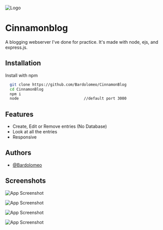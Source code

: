 
![Logo](https://gist.github.com/user-attachments/assets/021e3aa1-f7f8-482b-bb6a-fae4daca2e23)


# Cinnamonblog

A blogging webserver I've done for practice. It's made with node, ejs, and express.js.


## Installation

Install with npm

```bash
  git clone https://github.com/Bardolomeo/CinnamonBlog
  cd CinnamonBlog
  npm i
  node                             //default port 3000
```
    
## Features

- Create, Edit or Remove entries (No Database)
- Look at all the entries
- Responsive


## Authors

- [@Bardolomeo](https://github.com/Bardolomeo)


## Screenshots

![App Screenshot](https://gist.github.com/user-attachments/assets/00f59817-ced6-4c29-9d7b-48b296ded05a)

![App Screenshot](https://gist.github.com/user-attachments/assets/3309a625-3118-4bfe-b1a6-366995746a03)

![App Screenshot](https://gist.github.com/user-attachments/assets/18cb583d-4213-446f-9a7e-5190a017a6fc)

![App Screenshot](https://gist.github.com/user-attachments/assets/a06e80eb-b1f3-4255-aa9d-dfeee2e73859)


